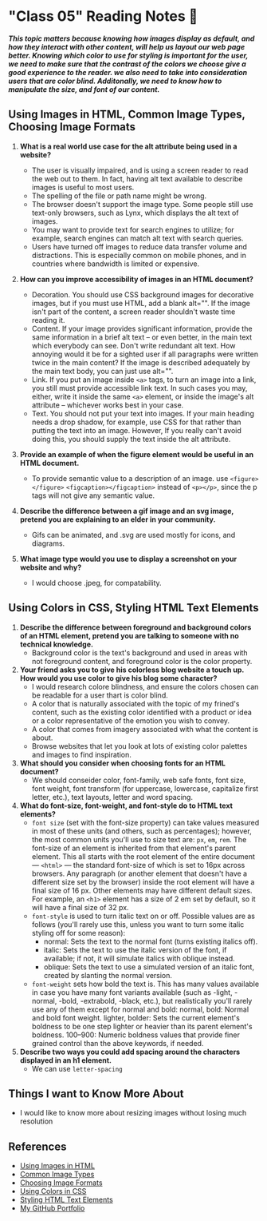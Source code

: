 # "Class 05" Reading Notes 📖

***This topic matters because knowing how images display as default, and how they interact with other content, will help us layout our web page better. Knowing which color to use for styling is important for the user, we need to make sure that the contrast of the colors we choose give a good experience to the reader. we also need to take into consideration users that are color blind. Additonally, we need to know how to manipulate the size, and font of our content.***

## Using Images in HTML, Common Image Types, Choosing Image Formats

1. **What is a real world use case for the alt attribute being used in a website?**
   - The user is visually impaired, and is using a screen reader to read the web out to them. In fact, having alt text available to describe images is useful to most users.
   - The spelling of the file or path name might be wrong.
   - The browser doesn't support the image type. Some people still use text-only browsers, such as Lynx, which displays the alt text of images.
   - You may want to provide text for search engines to utilize; for example, search engines can match alt text with search queries.
   - Users have turned off images to reduce data transfer volume and distractions. This is especially common on mobile phones, and in countries where bandwidth is limited or expensive.

2. **How can you improve accessibility of images in an HTML document?**
   - Decoration. You should use CSS background images for decorative images, but if you must use HTML, add a blank alt="". If the image isn't part of the content, a screen reader shouldn't waste time reading it.
   - Content. If your image provides significant information, provide the same information in a brief alt text – or even better, in the main text which everybody can see. Don't write redundant alt text. How annoying would it be for a sighted user if all paragraphs were written twice in the main content? If the image is described adequately by the main text body, you can just use alt="".
   - Link. If you put an image inside `<a>` tags, to turn an image into a link, you still must provide accessible link text. In such cases you may, either, write it inside the same `<a>` element, or inside the image's alt attribute – whichever works best in your case.
   - Text. You should not put your text into images. If your main heading needs a drop shadow, for example, use CSS for that rather than putting the text into an image. However, If you really can't avoid doing this, you should supply the text inside the alt attribute.

3. **Provide an example of when the figure element would be useful in an HTML document.**
   - To provide semantic value to a description of an image. use `<figure></figure>` `<figcaption></figcaption>` instead of `<p></p>`, since the p tags will not give any semantic value.
4. **Describe the difference between a gif image and an svg image, pretend you are explaining to an elder in your community.**
   - Gifs can be animated, and .svg are used mostly for icons, and diagrams.
5. **What image type would you use to display a screenshot on your website and why?**
   - I would choose .jpeg, for compatability.

## Using Colors in CSS, Styling HTML Text Elements

1. **Describe the difference between foreground and background colors of an HTML element, pretend you are talking to someone with no technical knowledge.**
   - Background color is the text's background and used in areas with not foreground content, and foreground color is the color property.
2. **Your friend asks you to give his colorless blog website a touch up. How would you use color to give his blog some character?**
   - I would research colore blindness, and ensure the colors chosen can be readable for a user thart is color blind.
   - A color that is naturally associated with the topic of my frined's content, such as the existing color identified with a product or idea or a color representative of the emotion you wish to convey.
   - A color that comes from imagery associated with what the content is about.
   - Browse websites that let you look at lots of existing color palettes and images to find inspiration.
3. **What should you consider when choosing fonts for an HTML document?**
   - We should conseider color, font-family, web safe fonts, font size, font weight, font transform (for uppercase, lowercase, capitalize first letter, etc.), text layouts, letter and word spacing.
4. **What do font-size, font-weight, and font-style do to HTML text elements?**
   - `font size` (set with the font-size property) can take values measured in most of these units (and others, such as percentages); however, the most common units you'll use to size text are: `px`, `em`, `rem`. The font-size of an element is inherited from that element's parent element. This all starts with the root element of the entire document — `<html>` — the standard font-size of which is set to 16px across browsers. Any paragraph (or another element that doesn't have a different size set by the browser) inside the root element will have a final size of 16 px. Other elements may have different default sizes. For example, an `<h1>` element has a size of 2 em set by default, so it will have a final size of 32 px.
   - `font-style` is used to turn italic text on or off. Possible values are as follows (you'll rarely use this, unless you want to turn some italic styling off for some reason):
     - normal: Sets the text to the normal font (turns existing italics off).
     - italic: Sets the text to use the italic version of the font, if available; if not, it will simulate italics with oblique instead.
     - oblique: Sets the text to use a simulated version of an italic font, created by slanting the normal version.
   - `font-weight` sets how bold the text is. This has many values available in case you have many font variants available (such as -light, -normal, -bold, -extrabold, -black, etc.), but realistically you'll rarely use any of them except for normal and bold:
normal, bold: Normal and bold font weight.
lighter, bolder: Sets the current element's boldness to be one step lighter or heavier than its parent element's boldness.
100–900: Numeric boldness values that provide finer grained control than the above keywords, if needed.
5. **Describe two ways you could add spacing around the characters displayed in an h1 element.**
   - We can use `letter-spacing`

## Things I want to Know More About

- I would like to know more about resizing images without losing much resolution

## References

- [Using Images in HTML](https://developer.mozilla.org/en-US/docs/Learn/HTML/Multimedia_and_embedding/Images_in_HTML)
- [Common Image Types](https://developer.mozilla.org/en-US/docs/Web/Media/Formats/Image_types)
- [Choosing Image Formats](https://developer.mozilla.org/en-US/docs/Web/Media/Formats/Image_types#choosing_an_image_format)
- [Using Colors in CSS](https://developer.mozilla.org/en-US/docs/Web/CSS/CSS_Colors/Applying_color)
- [Styling HTML Text Elements](https://developer.mozilla.org/en-US/docs/Learn/CSS/Styling_text/Fundamentals)
- [My GitHub Portfolio](https://github.com/MaximoVincente/)
